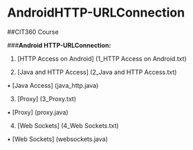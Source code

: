 # AndroidHTTP-URLConnection

##CIT360 Course


###**Android HTTP-URLConnection:**

1) [HTTP Access on Android] (1_HTTP Access on Android.txt)

2) [Java and HTTP Access] (2_Java and HTTP Access.txt)

  • [Java Access] (java_http.java)

3) [Proxy] (3_Proxy.txt)

  • [Proxy] (proxy.java)

4) [Web Sockets] (4_Web Sockets.txt)

  • [Web Sockets] (websockets.java)
